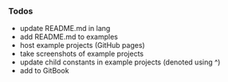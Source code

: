 ### Todos

- update README.md in lang
- add README.md to examples
- host example projects (GitHub pages)
- take screenshots of example projects
- update child constants in example projects (denoted using ^)
- add to GitBook